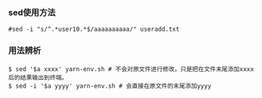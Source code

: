 ### sed使用方法
``` shell
#sed -i "s/^.*user10.*$/aaaaaaaaaa/" useradd.txt
```
### 用法辨析
``` shell
$ sed '$a xxxx' yarn-env.sh # 不会对原文件进行修改，只是把在文件末尾添加xxxx后的结果输出到终端。
$ sed -i '$a yyyy' yarn-env.sh # 会直接在原文件的末尾添加yyyy
```